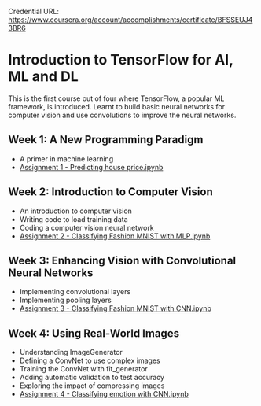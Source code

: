 Credential URL: https://www.coursera.org/account/accomplishments/certificate/BFSSEUJ43BR6

# Introduction to TensorFlow for AI, ML and DL

This is the first course out of four where TensorFlow, a popular ML framework, is introduced. Learnt to build basic neural networks for computer vision and use convolutions to improve the neural networks.

## Week 1: A New Programming Paradigm
- A primer in machine learning
- <a name="w1"></a> [Assignment 1 - Predicting house price.ipynb](#w1)

## Week 2: Introduction to Computer Vision
- An introduction to computer vision
- Writing code to load training data
- Coding a computer vision neural network
- <a name="w2"></a> [Assignment 2 - Classifying Fashion MNIST with MLP.ipynb](#w2)

## Week 3: Enhancing Vision with Convolutional Neural Networks
- Implementing convolutional layers
- Implementing pooling layers
- <a name="w3"></a> [Assignment 3 - Classifying Fashion MNIST with CNN.ipynb](#w3)

## Week 4: Using Real-World Images

- Understanding ImageGenerator
- Defining a ConvNet to use complex images
- Training the ConvNet with fit_generator
- Adding automatic validation to test accuracy
- Exploring the impact of compressing images
- <a name="w4"></a> [Assignment 4 - Classifying emotion with CNN.ipynb](#w4)
